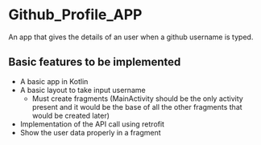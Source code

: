 # Github_Profile_APP
An app that gives the details of an user when a github username is typed.

## Basic features to be implemented
* A basic app in Kotlin
* A basic layout to take input username 
  * Must create fragments (MainActivity should be the only activity present and it would be the base of all the other fragments that would be created later)
* Implementation of the API call using retrofit
* Show the user data properly in a fragment
